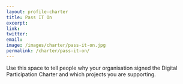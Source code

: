 ```yaml
---
layout: profile-charter
title: Pass IT On
excerpt: 
link: 
twitter: 
email: 
image: /images/charter/pass-it-on.jpg
permalink: /charter/pass-it-on/
---
```


Use this space to tell people why your organisation signed the Digital Participation Charter and which projects you are supporting.